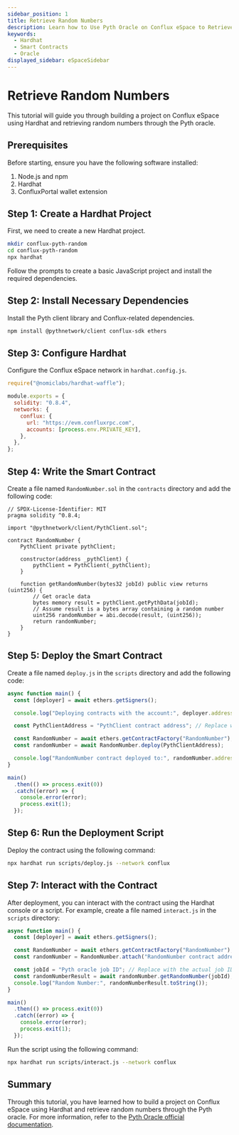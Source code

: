 ```yaml
---
sidebar_position: 1
title: Retrieve Random Numbers
description: Learn how to Use Pyth Oracle on Conflux eSpace to Retrieve Random Numbers
keywords:
  - Hardhat
  - Smart Contracts
  - Oracle
displayed_sidebar: eSpaceSidebar
---
```


# Retrieve Random Numbers

This tutorial will guide you through building a project on Conflux eSpace using Hardhat and retrieving random numbers through the Pyth oracle.

## Prerequisites

Before starting, ensure you have the following software installed:

1. Node.js and npm
2. Hardhat
3. ConfluxPortal wallet extension

## Step 1: Create a Hardhat Project

First, we need to create a new Hardhat project.

```bash
mkdir conflux-pyth-random
cd conflux-pyth-random
npx hardhat
```

Follow the prompts to create a basic JavaScript project and install the required dependencies.

## Step 2: Install Necessary Dependencies

Install the Pyth client library and Conflux-related dependencies.

```bash
npm install @pythnetwork/client conflux-sdk ethers
```

## Step 3: Configure Hardhat

Configure the Conflux eSpace network in `hardhat.config.js`.

```javascript
require("@nomiclabs/hardhat-waffle");

module.exports = {
  solidity: "0.8.4",
  networks: {
    conflux: {
      url: "https://evm.confluxrpc.com",
      accounts: [process.env.PRIVATE_KEY],
    },
  },
};
```

## Step 4: Write the Smart Contract

Create a file named `RandomNumber.sol` in the `contracts` directory and add the following code:

```solidity
// SPDX-License-Identifier: MIT
pragma solidity ^0.8.4;

import "@pythnetwork/client/PythClient.sol";

contract RandomNumber {
    PythClient private pythClient;

    constructor(address _pythClient) {
        pythClient = PythClient(_pythClient);
    }

    function getRandomNumber(bytes32 jobId) public view returns (uint256) {
        // Get oracle data
        bytes memory result = pythClient.getPythData(jobId);
        // Assume result is a bytes array containing a random number
        uint256 randomNumber = abi.decode(result, (uint256));
        return randomNumber;
    }
}
```

## Step 5: Deploy the Smart Contract

Create a file named `deploy.js` in the `scripts` directory and add the following code:

```javascript
async function main() {
  const [deployer] = await ethers.getSigners();

  console.log("Deploying contracts with the account:", deployer.address);

  const PythClientAddress = "PythClient contract address"; // Replace with the actual PythClient contract address

  const RandomNumber = await ethers.getContractFactory("RandomNumber");
  const randomNumber = await RandomNumber.deploy(PythClientAddress);

  console.log("RandomNumber contract deployed to:", randomNumber.address);
}

main()
  .then(() => process.exit(0))
  .catch((error) => {
    console.error(error);
    process.exit(1);
  });
```

## Step 6: Run the Deployment Script

Deploy the contract using the following command:

```bash
npx hardhat run scripts/deploy.js --network conflux
```

## Step 7: Interact with the Contract

After deployment, you can interact with the contract using the Hardhat console or a script. For example, create a file named `interact.js` in the `scripts` directory:

```javascript
async function main() {
  const [deployer] = await ethers.getSigners();

  const RandomNumber = await ethers.getContractFactory("RandomNumber");
  const randomNumber = RandomNumber.attach("RandomNumber contract address"); // Replace with the actual contract address

  const jobId = "Pyth oracle job ID"; // Replace with the actual job ID
  const randomNumberResult = await randomNumber.getRandomNumber(jobId);
  console.log("Random Number:", randomNumberResult.toString());
}

main()
  .then(() => process.exit(0))
  .catch((error) => {
    console.error(error);
    process.exit(1);
  });
```

Run the script using the following command:

```bash
npx hardhat run scripts/interact.js --network conflux
```

## Summary

Through this tutorial, you have learned how to build a project on Conflux eSpace using Hardhat and retrieve random numbers through the Pyth oracle. For more information, refer to the [Pyth Oracle official documentation](https://docs.pyth.network/).
